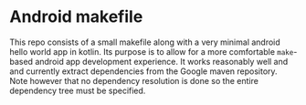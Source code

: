 # Android makefile

This repo consists of a small makefile along with a very minimal android hello
world app in kotlin. Its purpose is to allow for a more comfortable
`make`-based android app development experience. It works reasonably well and
and currently extract dependencies from the Google maven repository. Note
however that no dependency resolution is done so the entire dependency tree
must be specified.
